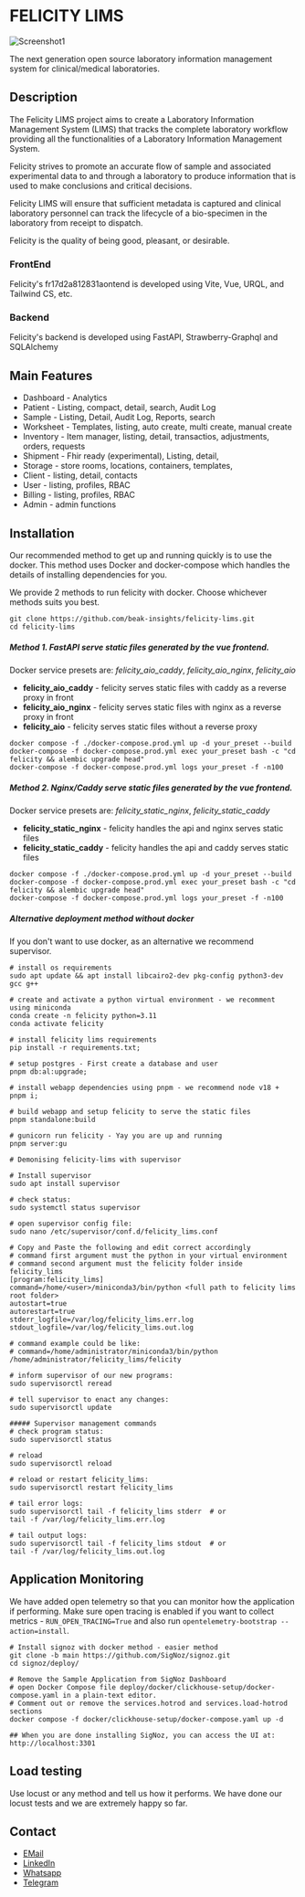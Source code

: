 # FELICITY LIMS

![Screenshot1](https://user-images.githubusercontent.com/17094364/137630249-b84e5b1c-f525-4b0a-8d1e-1e2820910a5f.png)

The next generation open source laboratory information management system for clinical/medical laboratories.

## Description

The Felicity LIMS project aims to create a Laboratory Information Management System (LIMS) that tracks the complete
laboratory workflow providing all the functionalities of a Laboratory Information Management System.

Felicity strives to promote an accurate flow of sample and associated experimental data to and through a laboratory to
produce information that is used to make conclusions and critical decisions.

Felicity LIMS will ensure that sufficient metadata is captured and clinical laboratory personnel can track the lifecycle
of a bio-specimen in the laboratory from receipt to dispatch.

Felicity is the quality of being good, pleasant, or desirable.

### FrontEnd

Felicity's fr17d2a812831aontend is developed using Vite, Vue, URQL, and Tailwind CS, etc.

### Backend

Felicity's backend is developed using FastAPI, Strawberry-Graphql and SQLAlchemy

## Main Features

- Dashboard - Analytics
- Patient - Listing, compact, detail, search, Audit Log
- Sample - Listing, Detail, Audit Log, Reports, search
- Worksheet - Templates, listing, auto create, multi create, manual create
- Inventory - Item manager, listing, detail, transactios, adjustments, orders, requests
- Shipment - Fhir ready (experimental), Listing, detail,
- Storage - store rooms, locations, containers, templates,
- Client - listing, detail, contacts
- User - listing, profiles, RBAC
- Billing - listing, profiles, RBAC
- Admin - admin functions

## Installation

Our recommended method to get up and running quickly is to use the docker.
This method uses Docker and docker-compose which handles the details of installing dependencies for you.

We provide 2 methods to run felicity with docker. Choose whichever methods suits you best.

```shell
git clone https://github.com/beak-insights/felicity-lims.git
cd felicity-lims
```

##### Method 1. FastAPI serve static files generated by the vue frontend.

Docker service presets are: *felicity_aio_caddy*, *felicity_aio_nginx*, *felicity_aio*

- **felicity_aio_caddy** - felicity serves static files with caddy as a reverse proxy in front
- **felicity_aio_nginx** - felicity serves static files with nginx as a reverse proxy in front
- **felicity_aio** - felicity serves static files without a reverse proxy

```commandline
docker compose -f ./docker-compose.prod.yml up -d your_preset --build
docker-compose -f docker-compose.prod.yml exec your_preset bash -c "cd felicity && alembic upgrade head"
docker-compose -f docker-compose.prod.yml logs your_preset -f -n100
```

##### Method 2. Nginx/Caddy serve static files generated by the vue frontend.

Docker service presets are: *felicity_static_nginx*, *felicity_static_caddy*

- **felicity_static_nginx** - felicity handles the api and nginx serves static files
- **felicity_static_caddy** - felicity handles the api and caddy serves static files

```commandline
docker compose -f ./docker-compose.prod.yml up -d your_preset --build
docker-compose -f docker-compose.prod.yml exec your_preset bash -c "cd felicity && alembic upgrade head"
docker-compose -f docker-compose.prod.yml logs your_preset -f -n100
```

##### Alternative deployment method without docker

If you don't want to use docker, as an alternative we recommend supervisor.

```shell
# install os requirements
sudo apt update && apt install libcairo2-dev pkg-config python3-dev gcc g++

# create and activate a python virtual environment - we recomment using miniconda
conda create -n felicity python=3.11
conda activate felicity

# install felicity lims requirements
pip install -r requirements.txt;

# setup postgres - First create a database and user 
pnpm db:al:upgrade;

# install webapp dependencies using pnpm - we recommend node v18 +
pnpm i;

# build webapp and setup felicity to serve the static files
pnpm standalone:build

# gunicorn run felicity - Yay you are up and running
pnpm server:gu

# Demonising felicity-lims with supervisor

# Install supervisor
sudo apt install supervisor
    
# check status:
sudo systemctl status supervisor
    
# open supervisor config file:
sudo nano /etc/supervisor/conf.d/felicity_lims.conf
    
# Copy and Paste the following and edit correct accordingly
# command first argument must the python in your virtual environment
# command second argument must the felicity folder inside felicity_lims
[program:felicity_lims]
command=/home/<user>/miniconda3/bin/python <full path to felicity lims root folder>
autostart=true
autorestart=true
stderr_logfile=/var/log/felicity_lims.err.log
stdout_logfile=/var/log/felicity_lims.out.log

# command example could be like:
# command=/home/administrator/miniconda3/bin/python /home/administrator/felicity_lims/felicity

# inform supervisor of our new programs:
sudo supervisorctl reread
    
# tell supervisor to enact any changes:
sudo supervisorctl update
     
##### Supervisor management commands
# check program status:
sudo supervisorctl status
    
# reload 
sudo supervisorctl reload

# reload or restart felicity_lims:
sudo supervisorctl restart felicity_lims

# tail error logs:
sudo supervisorctl tail -f felicity_lims stderr  # or
tail -f /var/log/felicity_lims.err.log
    
# tail output logs:
sudo supervisorctl tail -f felicity_lims stdout  # or
tail -f /var/log/felicity_lims.out.log
```

## Application Monitoring

We have added open telemetry so that you can monitor how the application if performing. Make sure open tracing is
enabled if you want to collect metrics - `RUN_OPEN_TRACING=True` and also
run `opentelemetry-bootstrap --action=install`.

```shell
# Install signoz with docker method - easier method
git clone -b main https://github.com/SigNoz/signoz.git
cd signoz/deploy/

# Remove the Sample Application from SigNoz Dashboard
# open Docker Compose file deploy/docker/clickhouse-setup/docker-compose.yaml in a plain-text editor.
# Comment out or remove the services.hotrod and services.load-hotrod sections
docker compose -f docker/clickhouse-setup/docker-compose.yaml up -d

## When you are done installing SigNoz, you can access the UI at: http://localhost:3301
```

## Load testing

Use locust or any method and tell us how it performs. We have done our locust tests and we are extremely happy so far.

## Contact

- [EMail](mailto:aurthurmusendame@gmail.com?subject=[GitHub]%20Felicity%20Lims%20Enquiry)
- [LinkedIn](https://www.linkedin.com/in/aurthurmusendame)
- [Whatsapp](https://api.WhatsApp.com/send?phone=263776406399)
- [Telegram](https://www.t.me/aurthurm)
